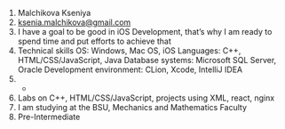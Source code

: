 1. Malchikova Kseniya
2. ksenia.malchikova@gmail.com 
3. I have a goal to be good in iOS Development, that’s why I am ready to spend time and put efforts to achieve that
4. Technical skills
    OS: Windows, Mac OS, iOS
    Languages: C++, HTML/CSS/JavaScript, Java
    Database systems: Microsoft SQL Server, Oracle
    Development environment: CLion, Xcode, IntelliJ IDEA
5. -
6. Labs on C++, HTML/CSS/JavaScript, projects using XML, react, nginx
7. I am studying at the BSU, Mechanics and Mathematics Faculty
8. Pre-Intermediate
